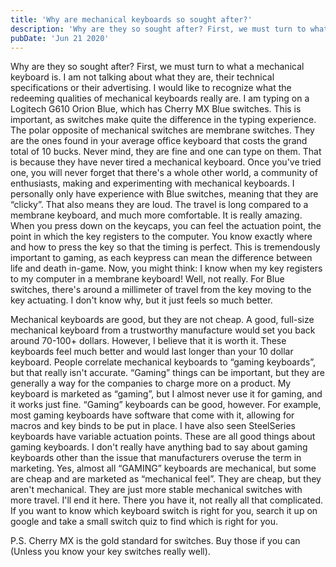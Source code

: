 ```yaml
---
title: 'Why are mechanical keyboards so sought after?'
description: 'Why are they so sought after? First, we must turn to what a mechanical keyboard is.I am not talking about what they are, their technical specifications or their advertising.'
pubDate: 'Jun 21 2020'
---
```


Why are they so sought after? First, we must turn to what a mechanical keyboard is. I am not talking about what they are, their technical specifications or their advertising. I would like to recognize what the redeeming qualities of mechanical keyboards really are. I am typing on a Logitech G610 Orion Blue, which has Cherry MX Blue switches. This is important, as switches make quite the difference in the typing experience. The polar opposite of mechanical switches are membrane switches. They are the ones found in your average office keyboard that costs the grand total of 10 bucks. Never mind, they are fine and one can type on them. That is because they have never tired a mechanical keyboard. Once you've tried one, you will never forget that there's a whole other world, a community of enthusiasts, making and experimenting with mechanical keyboards. I personally only have experience with Blue switches, meaning that they are “clicky”. That also means they are loud. The travel is long compared to a membrane keyboard, and much more comfortable. It is really amazing. When you press down on the keycaps, you can feel the actuation point, the point in which the key registers to the computer. You know exactly where and how to press the key so that the timing is perfect. This is tremendously important to gaming, as each keypress can mean the difference between life and death in-game. Now, you might think: I know when my key registers to my computer in a membrane keyboard! Well, not really. For Blue switches, there's around a millimeter of travel from the key moving to the key actuating. I don't know why, but it just feels so much better.

Mechanical keyboards are good, but they are not cheap. A good, full-size mechanical keyboard from a trustworthy manufacture would set you back around 70-100+ dollars. However, I believe that it is worth it. These keyboards feel much better and would last longer than your 10 dollar keyboard. People correlate mechanical keyboards to “gaming keyboards”, but that really isn't accurate. “Gaming” things can be important, but they are generally a way for the companies to charge more on a product. My keyboard is marketed as “gaming”, but I almost never use it for gaming, and it works just fine. “Gaming” keyboards can be good, however. For example, most gaming keyboards have software that come with it, allowing for macros and key binds to be put in place. I have also seen SteelSeries keyboards have variable actuation points. These are all good things about gaming keyboards. I don't really have anything bad to say about gaming keyboards other than the issue that manufacturers overuse the term in marketing. Yes, almost all “GAMING” keyboards are mechanical, but some are cheap and are marketed as “mechanical feel”. They are cheap, but they aren't mechanical. They are just more stable mechanical switches with more travel. I'll end it here. There you have it, not really all that complicated. If you want to know which keyboard switch is right for you, search it up on google and take a small switch quiz to find which is right for you.

P.S. Cherry MX is the gold standard for switches. Buy those if you can (Unless you know your key switches really well).